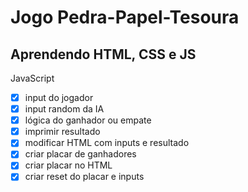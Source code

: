 # Jogo Pedra-Papel-Tesoura
## Aprendendo HTML, CSS e JS
JavaScript
- [x] input do jogador
- [x] input random da IA
- [x] lógica do ganhador ou empate
- [x] imprimir resultado
- [x] modificar HTML com inputs e resultado
- [x] criar placar de ganhadores
- [x] criar placar no HTML
- [x] criar reset do placar e inputs
